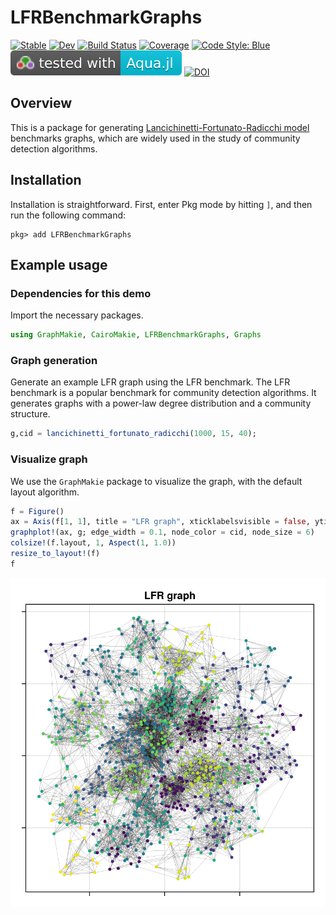 # LFRBenchmarkGraphs

[![Stable](https://img.shields.io/badge/docs-stable-blue.svg)](https://fcdimitr.github.io/LFRBenchmarkGraphs.jl/stable/)
[![Dev](https://img.shields.io/badge/docs-dev-blue.svg)](https://fcdimitr.github.io/LFRBenchmarkGraphs.jl/dev/)
[![Build Status](https://github.com/fcdimitr/LFRBenchmarkGraphs.jl/actions/workflows/CI.yml/badge.svg?branch=main)](https://github.com/fcdimitr/LFRBenchmarkGraphs.jl/actions/workflows/CI.yml?query=branch%3Amain)
[![Coverage](https://codecov.io/gh/fcdimitr/LFRBenchmarkGraphs.jl/branch/main/graph/badge.svg)](https://codecov.io/gh/fcdimitr/LFRBenchmarkGraphs.jl)
[![Code Style: Blue](https://img.shields.io/badge/code%20style-blue-4495d1.svg)](https://github.com/invenia/BlueStyle)
[![Aqua QA](https://raw.githubusercontent.com/JuliaTesting/Aqua.jl/master/badge.svg)](https://github.com/JuliaTesting/Aqua.jl)
[![DOI](https://zenodo.org/badge/288218992.svg)](https://zenodo.org/doi/10.0000/zenodo.0000000)

## Overview

This is a package for generating [Lancichinetti-Fortunato-Radicchi
model](https://en.wikipedia.org/wiki/Lancichinetti-Fortunato-Radicchi_benchmark) benchmarks graphs,
which are widely used in the study of community detection algorithms.

## Installation

Installation is straightforward. First, enter Pkg mode by hitting `]`, and then run the following command:

```julia-repl
pkg> add LFRBenchmarkGraphs
```

## Example usage

### Dependencies for this demo
Import the necessary packages.

````julia
using GraphMakie, CairoMakie, LFRBenchmarkGraphs, Graphs
````

### Graph generation

Generate an example LFR graph using the LFR benchmark. The LFR benchmark is a popular benchmark
for community detection algorithms. It generates graphs with a power-law degree distribution and a
community structure.

````julia
g,cid = lancichinetti_fortunato_radicchi(1000, 15, 40);
````

### Visualize graph

We use the `GraphMakie` package to visualize the graph, with the default layout algorithm.

````julia
f = Figure()
ax = Axis(f[1, 1], title = "LFR graph", xticklabelsvisible = false, yticklabelsvisible = false)
graphplot!(ax, g; edge_width = 0.1, node_color = cid, node_size = 6)
colsize!(f.layout, 1, Aspect(1, 1.0))
resize_to_layout!(f)
f
````
![](docs/src/assets/demo-lfr.png)
